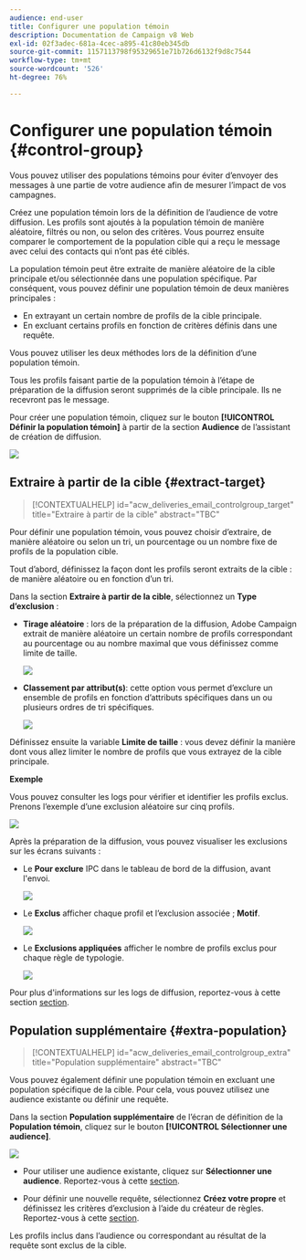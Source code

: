 ```yaml
---
audience: end-user
title: Configurer une population témoin
description: Documentation de Campaign v8 Web
exl-id: 02f3adec-681a-4cec-a895-41c80eb345db
source-git-commit: 1157113798f95329651e71b726d6132f9d8c7544
workflow-type: tm+mt
source-wordcount: '526'
ht-degree: 76%

---
```


# Configurer une population témoin {#control-group}

Vous pouvez utiliser des populations témoins pour éviter d’envoyer des messages à une partie de votre audience afin de mesurer l’impact de vos campagnes.

Créez une population témoin lors de la définition de l’audience de votre diffusion. Les profils sont ajoutés à la population témoin de manière aléatoire, filtrés ou non, ou selon des critères. Vous pourrez ensuite comparer le comportement de la population cible qui a reçu le message avec celui des contacts qui n’ont pas été ciblés.

La population témoin peut être extraite de manière aléatoire de la cible principale et/ou sélectionnée dans une population spécifique. Par conséquent, vous pouvez définir une population témoin de deux manières principales :

* En extrayant un certain nombre de profils de la cible principale.
* En excluant certains profils en fonction de critères définis dans une requête.

Vous pouvez utiliser les deux méthodes lors de la définition d’une population témoin.

Tous les profils faisant partie de la population témoin à l’étape de préparation de la diffusion seront supprimés de la cible principale. Ils ne recevront pas le message.

Pour créer une population témoin, cliquez sur le bouton **[!UICONTROL Définir la population témoin]** à partir de la section **Audience** de l’assistant de création de diffusion.

![](assets/control-group1.png)

## Extraire à partir de la cible {#extract-target}

>[!CONTEXTUALHELP]
>id="acw_deliveries_email_controlgroup_target"
>title="Extraire à partir de la cible"
>abstract="TBC"

Pour définir une population témoin, vous pouvez choisir d’extraire, de manière aléatoire ou selon un tri, un pourcentage ou un nombre fixe de profils de la population cible.

Tout d’abord, définissez la façon dont les profils seront extraits de la cible : de manière aléatoire ou en fonction d’un tri.

Dans la section **Extraire à partir de la cible**, sélectionnez un **Type d’exclusion** :

* **Tirage aléatoire** : lors de la préparation de la diffusion, Adobe Campaign extrait de manière aléatoire un certain nombre de profils correspondant au pourcentage ou au nombre maximal que vous définissez comme limite de taille.

   ![](assets/control-group.png)

* **Classement par attribut(s)**: cette option vous permet d’exclure un ensemble de profils en fonction d’attributs spécifiques dans un ou plusieurs ordres de tri spécifiques.

   ![](assets/control-group2.png)

Définissez ensuite la variable **Limite de taille** : vous devez définir la manière dont vous allez limiter le nombre de profils que vous extrayez de la cible principale.

**Exemple**

Vous pouvez consulter les logs pour vérifier et identifier les profils exclus. Prenons l’exemple d’une exclusion aléatoire sur cinq profils.

![](assets/control-group4.png)

Après la préparation de la diffusion, vous pouvez visualiser les exclusions sur les écrans suivants :

* Le **Pour exclure** IPC dans le tableau de bord de la diffusion, avant l&#39;envoi.

   ![](assets/control-group5.png)

* Le **Exclus** afficher chaque profil et l’exclusion associée ; **Motif**.

   ![](assets/control-group6.png)

* Le **Exclusions appliquées** afficher le nombre de profils exclus pour chaque règle de typologie.

   ![](assets/control-group7.png)

Pour plus d&#39;informations sur les logs de diffusion, reportez-vous à cette section [section](../monitor/delivery-logs.md).

## Population supplémentaire {#extra-population}

>[!CONTEXTUALHELP]
>id="acw_deliveries_email_controlgroup_extra"
>title="Population supplémentaire"
>abstract="TBC"

Vous pouvez également définir une population témoin en excluant une population spécifique de la cible. Pour cela, vous pouvez utilisez une audience existante ou définir une requête.

Dans la section **Population supplémentaire** de l’écran de définition de la **Population témoin**, cliquez sur le bouton **[!UICONTROL Sélectionner une audience]**.

![](assets/control-group3.png)

* Pour utiliser une audience existante, cliquez sur **Sélectionner une audience**. Reportez-vous à cette [section](add-audience.md).

* Pour définir une nouvelle requête, sélectionnez **Créez votre propre** et définissez les critères d’exclusion à l’aide du créateur de règles. Reportez-vous à cette [section](segment-builder.md).

Les profils inclus dans l’audience ou correspondant au résultat de la requête sont exclus de la cible.